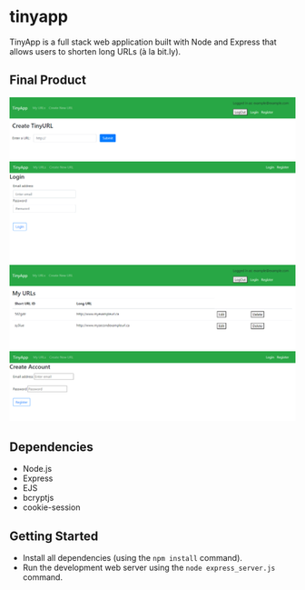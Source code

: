 # tinyapp

TinyApp is a full stack web application built with Node and Express that allows users to shorten long URLs (à la bit.ly).

## Final Product

!["screenshot of create URLs page"](/images/createURLSpage.png)
!["screenshot login page"](/images/loginPage.png)
!["screenshot my URLs page"](/images/myURLspage.png)
!["screenshot register page"](/images/registerPage.png)


## Dependencies

- Node.js
- Express
- EJS
- bcryptjs
- cookie-session

## Getting Started

- Install all dependencies (using the `npm install` command).
- Run the development web server using the `node express_server.js` command.